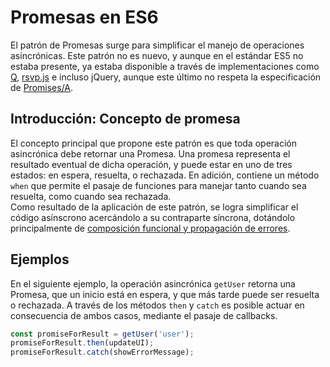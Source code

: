 # Promesas en ES6
El patrón de Promesas surge para simplificar el manejo de operaciones asincrónicas. Este patrón
no es nuevo, y aunque en el estándar ES5 no estaba presente, ya estaba disponible a través de
implementaciones como [Q](https://github.com/kriskowal/q), [rsvp.js](https://github.com/tildeio/rsvp.js) e
incluso jQuery, aunque este último no respeta la especificación de [Promises/A](http://wiki.commonjs.org/wiki/Promises/A).

## Introducción: Concepto de promesa
El concepto principal que propone este patrón es que toda operación asincrónica debe retornar una
Promesa. Una promesa representa el resultado eventual de dicha operación, y puede estar en uno de tres estados:
en espera, resuelta, o rechazada. En adición, contiene un método `when` que permite el pasaje de funciones para
manejar tanto cuando sea resuelta, como cuando sea rechazada.  
Como resultado de la aplicación de este patrón, se logra simplificar el código asínscrono acercándolo a su contraparte
síncrona, dotándolo principalmente de [composición funcional y propagación de errores](https://blog.domenic.me/youre-missing-the-point-of-promises/).

## Ejemplos
En el siguiente ejemplo, la operación asincrónica `getUser` retorna una Promesa, que un inicio está en espera, y que
más tarde puede ser resuelta o rechazada. A través de los métodos `then` y `catch` es posible actuar en consecuencia
de ambos casos, mediante el pasaje de callbacks.

```javascript
const promiseForResult = getUser('user');
promiseForResult.then(updateUI);
promiseForResult.catch(showErrorMessage);
```
